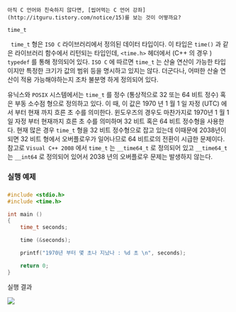 


```warning
아직 C 언어와 친숙하지 않다면, [씹어먹는 C 언어 강좌](http://itguru.tistory.com/notice/15)를 보는 것이 어떻까요?

```

`time_t`




  `time_t` 형은 `ISO C` 라이브러리에서 정의된 데이터 타입이다. 이 타입은 `time()` 과 같은 라이브러리 함수에서 리턴되는 타입인데, `<time.h>` 헤더에서 (C++ 의 경우 <ctime> ) `typedef` 를 통해 정의되어 있다. `ISO C` 에 따르면 `time_t` 는 산술 연산이 가능한 타입이지만 특정한 크기가 값의 범위 등을 명시하고 있지는 않다. 더군다나, 어떠한 산술 연산이 적용 가능해야하는지 조차 불분명 하게 정의되어 있다.

유닉스와 `POSIX` 시스템에서는 `time_t` 를 정수 (통상적으로 32 또는 64 비트 정수) 혹은 부동 소수점 형으로 정의하고 있다. 이 때, 이 값은 1970 년 1 월 1 일 자정 (UTC) 에서 부터 현재 까지 흐른 초 수를 의미한다. 윈도우즈의 경우도 마찬가지로 1970년 1 월 1일 자정 부터 현재까지 흐른 초 수를 의미하며 32 비트 혹은 64 비트 정수형을 사용한다. 현재 많은 경우 `time_t` 형을 32 비트 정수형으로 잡고 있는데 이때문에 2038년이 되면 32 비트 형에서 오버플로우가 일어나므로 64 비트로의 전환이 시급한 문제이다. 참고로 `Visual C++ 2008` 에서 `time_t` 는 `__time64_t` 로 정의되어 있고 `__time64_t` 는 `__int64` 로 정의되어 있어서 2038 년의 오버플로우 문제는 발생하지 않는다.



### 실행 예제
### 




```cpp
#include <stdio.h>
#include <time.h>

int main ()
{
    time_t seconds;

    time (&seconds);

    printf("1970년 부터 몇 초나 지났나 : %d 초 \n", seconds);

    return 0;
}
```


실행 결과


![](http://img1.daumcdn.net/thumb/R1920x0/?fname=http%3A%2F%2Fcfile5.uf.tistory.com%2Fimage%2F143FF65A4D16845F19903F)







